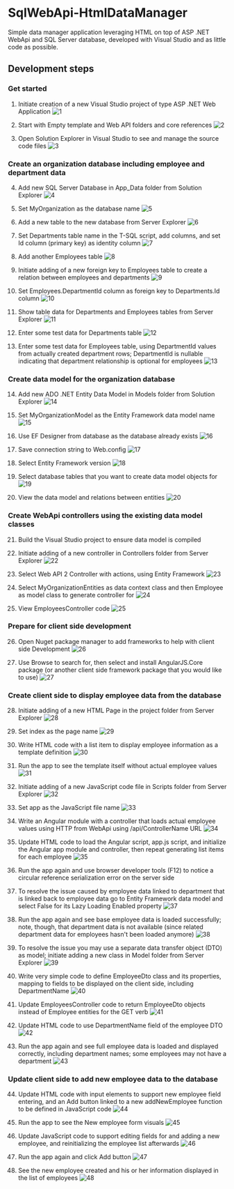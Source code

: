 # SqlWebApi-HtmlDataManager
Simple data manager application leveraging HTML on top of ASP .NET WebApi and SQL Server database, developed with Visual Studio and as little code as possible.

## Development steps
### Get started
1. Initiate creation of a new Visual Studio project of type ASP .NET Web Application
![1](https://raw.githubusercontent.com/SDolha/SqlWebApi-HtmlDataManger/master/Development-screenshots/1.png)

2. Start with Empty template and Web API folders and core references
![2](https://raw.githubusercontent.com/SDolha/SqlWebApi-HtmlDataManger/master/Development-screenshots/2.png)

3. Open Solution Explorer in Visual Studio to see and manage the source code files
![3](https://raw.githubusercontent.com/SDolha/SqlWebApi-HtmlDataManger/master/Development-screenshots/3.png)

### Create an organization database including employee and department data
4. Add new SQL Server Database in App_Data folder from Solution Explorer
![4](https://raw.githubusercontent.com/SDolha/SqlWebApi-HtmlDataManger/master/Development-screenshots/4.png)

5. Set MyOrganization as the database name
![5](https://raw.githubusercontent.com/SDolha/SqlWebApi-HtmlDataManger/master/Development-screenshots/5.png)

6. Add a new table to the new database from Server Explorer
![6](https://raw.githubusercontent.com/SDolha/SqlWebApi-HtmlDataManger/master/Development-screenshots/6.png)

7. Set Departments table name in the T-SQL script, add columns, and set Id column (primary key) as identity column
![7](https://raw.githubusercontent.com/SDolha/SqlWebApi-HtmlDataManger/master/Development-screenshots/7.png)

8. Add another Employees table
![8](https://raw.githubusercontent.com/SDolha/SqlWebApi-HtmlDataManger/master/Development-screenshots/8.png)

9. Initiate adding of a new foreign key to Employees table to create a relation between employees and departments
![9](https://raw.githubusercontent.com/SDolha/SqlWebApi-HtmlDataManger/master/Development-screenshots/9.png)

10. Set Employees.DepartmentId column as foreign key to Departments.Id column
![10](https://raw.githubusercontent.com/SDolha/SqlWebApi-HtmlDataManger/master/Development-screenshots/10.png)

11. Show table data for Departments and Employees tables from Server Explorer
![11](https://raw.githubusercontent.com/SDolha/SqlWebApi-HtmlDataManger/master/Development-screenshots/11.png)

12. Enter some test data for Departments table
![12](https://raw.githubusercontent.com/SDolha/SqlWebApi-HtmlDataManger/master/Development-screenshots/12.png)

13. Enter some test data for Employees table, using DepartmentId values from actually created department rows; DepartmentId is nullable indicating that department relationship is optional for employees
![13](https://raw.githubusercontent.com/SDolha/SqlWebApi-HtmlDataManger/master/Development-screenshots/13.png)

### Create data model for the organization database
14. Add new ADO .NET Entity Data Model in Models folder from Solution Explorer
![14](https://raw.githubusercontent.com/SDolha/SqlWebApi-HtmlDataManger/master/Development-screenshots/14.png)

15. Set MyOrganizationModel as the Entity Framework data model name
![15](https://raw.githubusercontent.com/SDolha/SqlWebApi-HtmlDataManger/master/Development-screenshots/15.png)

16. Use EF Designer from database as the database already exists
![16](https://raw.githubusercontent.com/SDolha/SqlWebApi-HtmlDataManger/master/Development-screenshots/16.png)

17. Save connection string to Web.config
![17](https://raw.githubusercontent.com/SDolha/SqlWebApi-HtmlDataManger/master/Development-screenshots/17.png)

18. Select Entity Framework version
![18](https://raw.githubusercontent.com/SDolha/SqlWebApi-HtmlDataManger/master/Development-screenshots/18.png)

19. Select database tables that you want to create data model objects for
![19](https://raw.githubusercontent.com/SDolha/SqlWebApi-HtmlDataManger/master/Development-screenshots/19.png)

20. View the data model and relations between entities
![20](https://raw.githubusercontent.com/SDolha/SqlWebApi-HtmlDataManger/master/Development-screenshots/20.png)

### Create WebApi controllers using the existing data model classes
21. Build the Visual Studio project to ensure data model is compiled
22. Initiate adding of a new controller in Controllers folder from Server Explorer
![22](https://raw.githubusercontent.com/SDolha/SqlWebApi-HtmlDataManger/master/Development-screenshots/22.png)

23. Select Web API 2 Controller with actions, using Entity Framework
![23](https://raw.githubusercontent.com/SDolha/SqlWebApi-HtmlDataManger/master/Development-screenshots/23.png)

24. Select MyOrganizationEntities as data context class and then Employee as model class to generate controller for
![24](https://raw.githubusercontent.com/SDolha/SqlWebApi-HtmlDataManger/master/Development-screenshots/24.png)

25. View EmployeesController code
![25](https://raw.githubusercontent.com/SDolha/SqlWebApi-HtmlDataManger/master/Development-screenshots/25.png)

### Prepare for client side development
26. Open Nuget package manager to add frameworks to help with client side Development
![26](https://raw.githubusercontent.com/SDolha/SqlWebApi-HtmlDataManger/master/Development-screenshots/26.png)

27. Use Browse to search for, then select and install AngularJS.Core package (or another client side framework package that you would like to use)
![27](https://raw.githubusercontent.com/SDolha/SqlWebApi-HtmlDataManger/master/Development-screenshots/27.png)

### Create client side to display employee data from the database
28. Initiate adding of a new HTML Page in the project folder from Server Explorer
![28](https://raw.githubusercontent.com/SDolha/SqlWebApi-HtmlDataManger/master/Development-screenshots/28.png)

29. Set index as the page name
![29](https://raw.githubusercontent.com/SDolha/SqlWebApi-HtmlDataManger/master/Development-screenshots/29.png)

30. Write HTML code with a list item to display employee information as a template definition
![30](https://raw.githubusercontent.com/SDolha/SqlWebApi-HtmlDataManger/master/Development-screenshots/30.png)

31. Run the app to see the template itself without actual employee values
![31](https://raw.githubusercontent.com/SDolha/SqlWebApi-HtmlDataManger/master/Development-screenshots/31.png)

32. Initiate adding of a new JavaScript code file in Scripts folder from Server Explorer
![32](https://raw.githubusercontent.com/SDolha/SqlWebApi-HtmlDataManger/master/Development-screenshots/32.png)

33. Set app as the JavaScript file name
![33](https://raw.githubusercontent.com/SDolha/SqlWebApi-HtmlDataManger/master/Development-screenshots/33.png)

34. Write an Angular module with a controller that loads actual employee values using HTTP from WebApi using /api/ControllerName URL
![34](https://raw.githubusercontent.com/SDolha/SqlWebApi-HtmlDataManger/master/Development-screenshots/34.png)

35. Update HTML code to load the Angular script, app.js script, and initialize the Angular app module and controller, then repeat generating list items for each employee
![35](https://raw.githubusercontent.com/SDolha/SqlWebApi-HtmlDataManger/master/Development-screenshots/35.png)

36. Run the app again and use browser developer tools (F12) to notice a circular reference serialization error on the server side

37. To resolve the issue caused by employee data linked to department that is linked back to employee data go to Entity Framework data model and select False for its Lazy Loading Enabled property
![37](https://raw.githubusercontent.com/SDolha/SqlWebApi-HtmlDataManger/master/Development-screenshots/37.png)

38. Run the app again and see base employee data is loaded successfully; note, though, that department data is not available (since related department data for employees hasn't been loaded anymore)
![38](https://raw.githubusercontent.com/SDolha/SqlWebApi-HtmlDataManger/master/Development-screenshots/38.png)

39. To resolve the issue you may use a separate data transfer object (DTO) as model; initiate adding a new class in Model folder from Server Explorer
![39](https://raw.githubusercontent.com/SDolha/SqlWebApi-HtmlDataManger/master/Development-screenshots/39.png)

40. Write very simple code to define EmployeeDto class and its properties, mapping to fields to be displayed on the client side, including DepartmentName
![40](https://raw.githubusercontent.com/SDolha/SqlWebApi-HtmlDataManger/master/Development-screenshots/40.png)

41. Update EmployeesController code to return EmployeeDto objects instead of Employee entities for the GET verb
![41](https://raw.githubusercontent.com/SDolha/SqlWebApi-HtmlDataManger/master/Development-screenshots/41.png)

42. Update HTML code to use DepartmentName field of the employee DTO
![42](https://raw.githubusercontent.com/SDolha/SqlWebApi-HtmlDataManger/master/Development-screenshots/42.png)

43. Run the app again and see full employee data is loaded and displayed correctly, including department names; some employees may not have a department
![43](https://raw.githubusercontent.com/SDolha/SqlWebApi-HtmlDataManger/master/Development-screenshots/43.png)

### Update client side to add new employee data to the database
44. Update HTML code with input elements to support new employee field entering, and an Add button linked to a new addNewEmployee function to be defined in JavaScript code
![44](https://raw.githubusercontent.com/SDolha/SqlWebApi-HtmlDataManger/master/Development-screenshots/44.png)

45. Run the app to see the New employee form visuals
![45](https://raw.githubusercontent.com/SDolha/SqlWebApi-HtmlDataManger/master/Development-screenshots/45.png)

46. Update JavaScript code to support editing fields for and adding a new employee, and reinitializing the employee list afterwards
![46](https://raw.githubusercontent.com/SDolha/SqlWebApi-HtmlDataManger/master/Development-screenshots/46.png)

47. Run the app again and click Add button
![47](https://raw.githubusercontent.com/SDolha/SqlWebApi-HtmlDataManger/master/Development-screenshots/47.png)

48. See the new employee created and his or her information displayed in the list of employees
![48](https://raw.githubusercontent.com/SDolha/SqlWebApi-HtmlDataManger/master/Development-screenshots/48.png)
